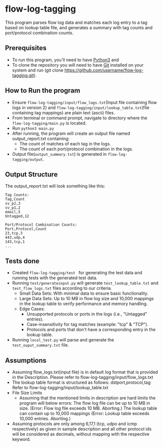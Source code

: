 # flow-log-tagging
This program parses flow log data and matches each log entry to a tag based on lookup table file, and generates a summary with tag counts and port/protocol combination counts.


## Prerequisites
- To run this program, you'll need to have [Python3](https://www.python.org/downloads/) and
- To clone the repository you will need to have [Git](https://git-scm.com/downloads) installed on your system and run (git clone https://github.com/username/flow-log-tagging.git).


## How to Run the program
- Ensure `flow-log-tagging/input/flow_logs.txt`(Input file containing flow logs in version 2) and `flow-log-tagging/input/lookup_table.txt`(file containing tag mappings) are plain text (ascii) files.
- From terminal or command prompt, navigate to directory where the `flow-log-tagging/main.py` is located.
- Run `python3 main.py`
- After running, the program will create an output file named output_report.txt containing:
    * The count of matches of each tag in the logs.
    * The count of each port/protocol combination in the logs.
- Output file(`output_summary.txt`) is generated in `flow-log-tagging/output`.


## Output Structure
The output_report.txt will look something like this:

    Tag Counts:
    Tag,Count
    sv_p2,3
    sv_p1,2
    email,5
    Untagged,12

    Port/Protocol Combination Counts:
    Port,Protocol,Count
    23,tcp,3
    443,udp,4
    143,tcp,1
    ...


## Tests done
- Created `flow-log-tagging/test ` for generating the test data and running tests with the generated test data.
- Running `test/generateinput.py` will generate `test_lookup_table.txt` and `test_flow_logs.txt` files according to our criteria.
    * Small Data Sets: With minimal data to ensure basic functionality.
    * Large Data Sets: Up to 10 MB in flow log size and 10,000 mappings in the lookup table to verify performance and memory handling.
    * Edge Cases:
        * Unsupported protocols or ports in the logs (i.e., "Untagged" entries).
        * Case-insensitivity for tag matches (example: "tcp" & "TCP").
        * Protocols and ports that don't have a corresponding entry in the lookup table.
- Running `local_test.py` will parse and generate the `test_ouput_summary.txt` file.


## Assumptions
- Assuming flow_logs.txt(input file) is in default log format that is provided in the Description. Please refer to flow-log-tagging/input/flow_logs.txt
-  The lookup table format is structured as follows: 
        dstport,protocol,tag 
    Refer to flow-log-tagging/input/lookup_table.txt
- File Size Limits 
    * Assuming that the mentioned limits in description are hard limits the program will below errors:
        The flow log file can be up to 10 MB in size. (Error: Flow log file exceeds 10 MB. Aborting.)
        The lookup table can contain up to 10,000 mappings (Error: Lookup table exceeds 10,000 entries. Aborting.)
- Assuming protocols are only among 6,17,1 (tcp, udpo and icmp respectively) as given in sample description and all other protocol ids will be considered as decimals, without mapping with the respective keyword.